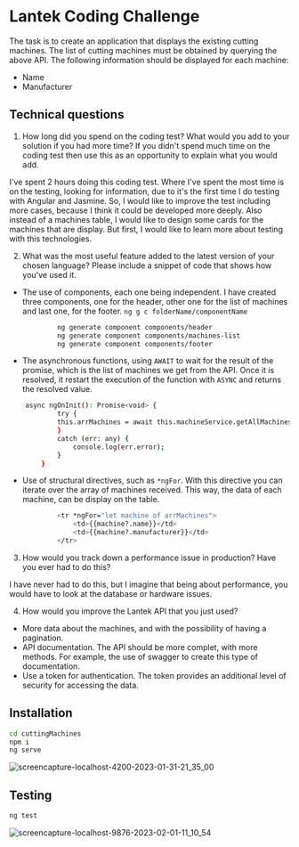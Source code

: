 # Lantek Coding Challenge

The task is to create an application that displays the existing cutting machines. The list of cutting machines must be obtained by querying the above API. The following information should be displayed for each machine:
- Name
- Manufacturer

## Technical questions

1. How long did you spend on the coding test? What would you add to your solution if you had more time? If you didn't spend much time on the coding test then use this as an opportunity to explain what you would add.

I've spent 2 hours doing this coding test. Where I've spent the most time is on the testing, looking for information, due to it's the first time I do testing with Angular and Jasmine. So, I would like to improve the test including more cases, because I think it could be developed more deeply. Also instead of a machines table, I would like to design some cards for the machines that are display. But first, I would like to learn more about testing with this technologies. 

2. What was the most useful feature added to the latest version of your chosen language? Please include a snippet of code that shows how you've used it.

- The use of components, each one being independent. I have created three components, one for the header, other one for the list of machines and last one, for the footer. 
```ng g c folderName/componentName```

```sh
            ng generate component components/header 
            ng generate component components/machines-list 
            ng generate component components/footer 
```

- The asynchronous functions, using ```AWAIT``` to wait for the result of the promise, which is the list of machines we get from the API. Once it is resolved, it restart the execution of the function with ```ASYNC``` and returns the resolved value.

```sh
    async ngOnInit(): Promise<void> {
            try {
            this.arrMachines = await this.machineService.getAllMachines();
            }
            catch (err: any) {
                console.log(err.error);
            }
        }
```
- Use of structural directives, such as ```*ngFor```. With this directive you can iterate over the array of machines received. This way, the data of each machine, can be display on the table.

```sh
            <tr *ngFor="let machine of arrMachines">
                <td>{{machine?.name}}</td>
                <td>{{machine?.manufacturer}}</td>
            </tr>
```
3. How would you track down a performance issue in production? Have you ever had to do this?

I have never had to do this, but I imagine that being about performance, you would have to look at the database or hardware issues.

4. How would you improve the Lantek API that you just used?

- More data about the machines, and with the possibility of having a pagination.
- API documentation. The API should be more complet, with more methods. For example, the use of swagger to create this type of documentation.
- Use a token for authentication. The token provides an additional level of security for accessing the data.


## Installation

```sh
cd cuttingMachines
npm i
ng serve
```

![screencapture-localhost-4200-2023-01-31-21_35_00](https://user-images.githubusercontent.com/43243069/216023749-533969b8-d18a-400b-a50b-ad91c43e8789.png)

## Testing
```sh
ng test
```

![screencapture-localhost-9876-2023-02-01-11_10_54](https://user-images.githubusercontent.com/43243069/216023801-429af13a-68d9-40f5-8c46-09cc37de36b4.png)
